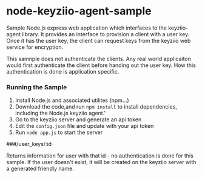 node-keyziio-agent-sample
====================

Sample Node.js express web application which interfaces to the keyziio-agent library.   It provides an interface 
to provision a client with a user key.   Once it has the user key, the client can request keys from the keyziio web service for encryption.    
   
   
This samnple does not authenticate the clients.  Any real world applicaiton would first authenticate the client before
handing out the user key.   How this authentication is done is application specific.

### Running the Sample

1. Install Node.js and associated utilites (npm...)
1. Download the code,and run `npm install` to install dependencies, including the Node.js keyziio agent.'
1. Go to the keyziio server and generate an api token
1. Edit the `config.json` file and update with your api token
1. Run `node app.js` to start the server

###/user_keys/:id

Returns information for user with that id - no authentication is done for this sample.  If the user doesn't exist, 
it will be created on the keyziio server with a generated friendly name.

